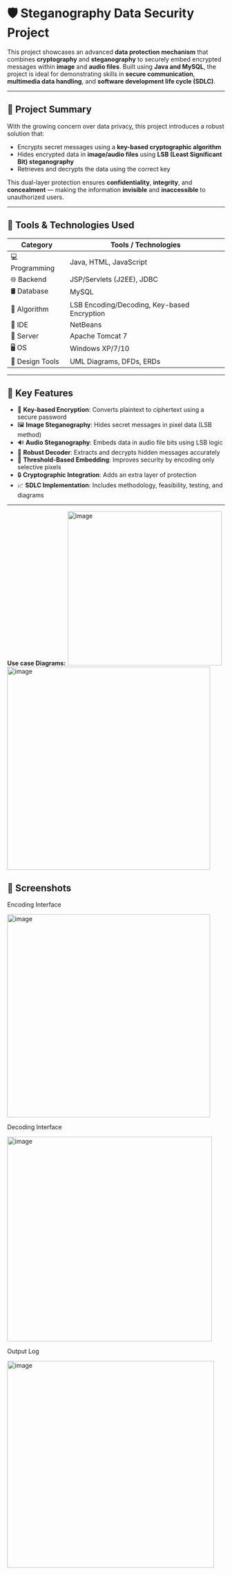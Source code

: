 # 🛡️ Steganography Data Security Project

This project showcases an advanced **data protection mechanism** that combines **cryptography** and **steganography** to securely embed encrypted messages within **image** and **audio files**. Built using **Java and MySQL**, the project is ideal for demonstrating skills in **secure communication**, **multimedia data handling**, and **software development life cycle (SDLC)**.

---

## 🧠 Project Summary

With the growing concern over data privacy, this project introduces a robust solution that:
- Encrypts secret messages using a **key-based cryptographic algorithm**
- Hides encrypted data in **image/audio files** using **LSB (Least Significant Bit) steganography**
- Retrieves and decrypts the data using the correct key

This dual-layer protection ensures **confidentiality**, **integrity**, and **concealment** — making the information **invisible** and **inaccessible** to unauthorized users.

---

## 🧰 Tools & Technologies Used

| Category         | Tools / Technologies                          |
|------------------|-----------------------------------------------|
| 💻 Programming   | Java, HTML, JavaScript                        |
| 🌐 Backend       | JSP/Servlets (J2EE), JDBC                     |
| 🛢️ Database       | MySQL                                         |
| 🧠 Algorithm      | LSB Encoding/Decoding, Key-based Encryption   |
| 🧰 IDE           | NetBeans                                      |
| 🚀 Server        | Apache Tomcat 7                               |
| 🖥️ OS            | Windows XP/7/10                               |
| 📐 Design Tools  | UML Diagrams, DFDs, ERDs                      |

---

## 🔧 Key Features

- 🔐 **Key-based Encryption**: Converts plaintext to ciphertext using a secure password
- 🖼️ **Image Steganography**: Hides secret messages in pixel data (LSB method)
- 🔊 **Audio Steganography**: Embeds data in audio file bits using LSB logic
- 🧪 **Robust Decoder**: Extracts and decrypts hidden messages accurately
- 🎯 **Threshold-Based Embedding**: Improves security by encoding only selective pixels
- 🔒 **Cryptographic Integration**: Adds an extra layer of protection
- 📈 **SDLC Implementation**: Includes methodology, feasibility, testing, and diagrams

---
**Use case Diagrams:**
<img width="357" alt="image" src="https://github.com/user-attachments/assets/785e7f28-2bdc-4182-aef6-10106ca8191d" />
<img width="470" alt="image" src="https://github.com/user-attachments/assets/4e67ab9d-6c06-4acd-99d2-48194771703d" />



## 📸 Screenshots



Encoding Interface 

 <img width="470" alt="image" src="https://github.com/user-attachments/assets/e64dfe5d-1a26-4d84-afb0-9c2a62c5f5b2" />
 

 Decoding Interface
 
<img width="474" alt="image" src="https://github.com/user-attachments/assets/fd399eec-0f82-4f51-b7db-53a327ace77e" />
 
 Output Log
 
 <img width="479" alt="image" src="https://github.com/user-attachments/assets/72b09146-8e73-4630-9f9c-f655f4ff505c" />




